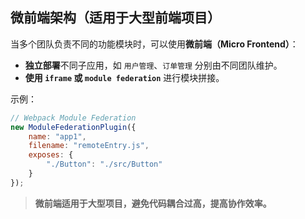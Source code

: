 ## **微前端架构（适用于大型前端项目）**
当多个团队负责不同的功能模块时，可以使用**微前端（Micro Frontend）**：
- **独立部署**不同子应用，如 `用户管理`、`订单管理` 分别由不同团队维护。
- **使用 `iframe` 或 `module federation`** 进行模块拼接。

示例：
```js
// Webpack Module Federation
new ModuleFederationPlugin({
    name: "app1",
    filename: "remoteEntry.js",
    exposes: {
        "./Button": "./src/Button"
    }
});
```
> **微前端适用于大型项目，避免代码耦合过高，提高协作效率。**

